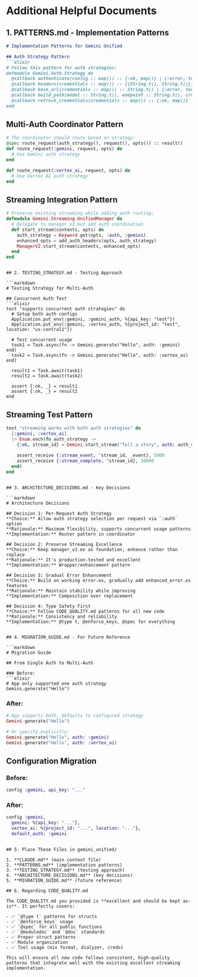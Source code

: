# Additional Helpful Documents

## 1. PATTERNS.md - Implementation Patterns

```markdown
# Implementation Patterns for Gemini Unified

## Auth Strategy Pattern
```elixir
# Follow this pattern for auth strategies:
defmodule Gemini.Auth.Strategy do
  @callback authenticate(config :: map()) :: {:ok, map()} | {:error, term()}
  @callback headers(credentials :: map()) :: [{String.t(), String.t()}]
  @callback base_url(credentials :: map()) :: String.t() | {:error, term()}
  @callback build_path(model :: String.t(), endpoint :: String.t(), credentials :: map()) :: String.t()
  @callback refresh_credentials(credentials :: map()) :: {:ok, map()} | {:error, term()}
end
```

## Multi-Auth Coordinator Pattern
```elixir
# The coordinator should route based on strategy:
@spec route_request(auth_strategy(), request(), opts()) :: result()
def route_request(:gemini, request, opts) do
  # Use Gemini auth strategy
end

def route_request(:vertex_ai, request, opts) do  
  # Use Vertex AI auth strategy
end
```

## Streaming Integration Pattern
```elixir
# Preserve existing streaming while adding auth routing:
defmodule Gemini.Streaming.UnifiedManager do
  # Delegate to manager_v2 but add auth coordination
  def start_stream(contents, opts) do
    auth_strategy = Keyword.get(opts, :auth, :gemini)
    enhanced_opts = add_auth_headers(opts, auth_strategy)
    ManagerV2.start_stream(contents, enhanced_opts)
  end
end
```
```

## 2. TESTING_STRATEGY.md - Testing Approach

```markdown
# Testing Strategy for Multi-Auth

## Concurrent Auth Test
```elixir
test "supports concurrent auth strategies" do
  # Setup both auth configs
  Application.put_env(:gemini, :gemini_auth, %{api_key: "test"})
  Application.put_env(:gemini, :vertex_auth, %{project_id: "test", location: "us-central1"})
  
  # Test concurrent usage
  task1 = Task.async(fn -> Gemini.generate("Hello", auth: :gemini) end)
  task2 = Task.async(fn -> Gemini.generate("Hello", auth: :vertex_ai) end)
  
  result1 = Task.await(task1)
  result2 = Task.await(task2)
  
  assert {:ok, _} = result1
  assert {:ok, _} = result2
end
```

## Streaming Test Pattern
```elixir
test "streaming works with both auth strategies" do
  [:gemini, :vertex_ai]
  |> Enum.each(fn auth_strategy ->
    {:ok, stream_id} = Gemini.start_stream("Tell a story", auth: auth_strategy)
    
    assert_receive {:stream_event, ^stream_id, _event}, 5000
    assert_receive {:stream_complete, ^stream_id}, 10000
  end)
end
```
```

## 3. ARCHITECTURE_DECISIONS.md - Key Decisions

```markdown
# Architecture Decisions

## Decision 1: Per-Request Auth Strategy
**Choice:** Allow auth strategy selection per request via `:auth` option
**Rationale:** Maximum flexibility, supports concurrent usage patterns
**Implementation:** Router pattern in coordinator

## Decision 2: Preserve Streaming Excellence  
**Choice:** Keep manager_v2.ex as foundation, enhance rather than replace
**Rationale:** It's production-tested and excellent
**Implementation:** Wrapper/enhancement pattern

## Decision 3: Gradual Error Enhancement
**Choice:** Build on working error.ex, gradually add enhanced_error.ex features
**Rationale:** Maintain stability while improving
**Implementation:** Composition over replacement

## Decision 4: Type Safety First
**Choice:** Follow CODE_QUALITY.md patterns for all new code
**Rationale:** Consistency and reliability
**Implementation:** @type t, @enforce_keys, @spec for everything
```
```

## 4. MIGRATION_GUIDE.md - For Future Reference

```markdown
# Migration Guide

## From Single Auth to Multi-Auth

### Before:
```elixir
# App only supported one auth strategy
Gemini.generate("Hello")
```

### After:
```elixir
# App supports both, defaults to configured strategy
Gemini.generate("Hello")

# Or specify explicitly:
Gemini.generate("Hello", auth: :gemini)
Gemini.generate("Hello", auth: :vertex_ai)
```

## Configuration Migration

### Before:
```elixir
config :gemini, api_key: "..."
```

### After:
```elixir
config :gemini,
  gemini: %{api_key: "..."},
  vertex_ai: %{project_id: "...", location: "..."},
  default_auth: :gemini
```
```

## 5. Place These Files in gemini_unified/

1. **CLAUDE.md** (main context file)
2. **PATTERNS.md** (implementation patterns)  
3. **TESTING_STRATEGY.md** (testing approach)
4. **ARCHITECTURE_DECISIONS.md** (key decisions)
5. **MIGRATION_GUIDE.md** (future reference)

## 6. Regarding CODE_QUALITY.md

The CODE_QUALITY.md you provided is **excellent and should be kept as-is**. It perfectly covers:

- ✅ `@type t` patterns for structs
- ✅ `@enforce_keys` usage
- ✅ `@spec` for all public functions
- ✅ `@moduledoc` and `@doc` standards
- ✅ Proper struct patterns
- ✅ Module organization
- ✅ Tool usage (mix format, dialyzer, credo)

This will ensure all new code follows consistent, high-quality patterns that integrate well with the existing excellent streaming implementation.